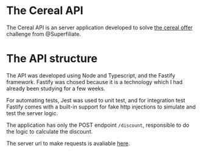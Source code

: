 # The Cereal API

The Cereal API is an server application developed to solve [the cereal offer](https://github.com/Superfiliate/hiring/blob/main/the-cereal-offer.md) challenge from @Superfiliate.

# The API structure

The API was developed using Node and Typescript, and the Fastify framework. Fastify was chosed because it is a technology which I had already been studying for a few weeks.

For automating tests, Jest was used to unit test, and for integration test Fastify comes with a built-in support for fake http injections to simulate and test the server logic.

The application has only the POST endpoint `/discount`, responsible to do the logic to calculate the discount.

The server url to make requests is avaliable [here](https://cereal-api-polished-dew-4102.fly.dev/discount).

<!-- PRO: Documentation is overall good with a basic explanation of what technologies were used. -->
<!-- CON: Docs could explain how to run this project locally, with or without the docker setup. -->
